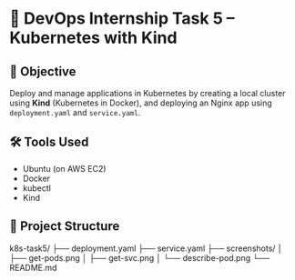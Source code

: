 # 🐳 DevOps Internship Task 5 – Kubernetes with Kind

## 📌 Objective

Deploy and manage applications in Kubernetes by creating a local cluster using **Kind** (Kubernetes in Docker), and deploying an Nginx app using `deployment.yaml` and `service.yaml`.

## 🛠 Tools Used

- Ubuntu (on AWS EC2)
- Docker
- kubectl
- Kind

## 📁 Project Structure

k8s-task5/
├── deployment.yaml
├── service.yaml
├── screenshots/
│ ├── get-pods.png
│ ├── get-svc.png
│ └── describe-pod.png
└── README.md
